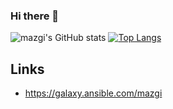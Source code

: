 ### Hi there 👋

![mazgi's GitHub stats](https://github-readme-stats.vercel.app/api?username=mazgi&count_private=true&show_icons=true)
[![Top Langs](https://github-readme-stats.vercel.app/api/top-langs/?username=mazgi&layout=compact&langs_count=10&hide=html)](https://github.com/anuraghazra/github-readme-stats)

## Links

- https://galaxy.ansible.com/mazgi

<!--
**mazgi/mazgi** is a ✨ _special_ ✨ repository because its `README.md` (this file) appears on your GitHub profile.

Here are some ideas to get you started:

- 🔭 I’m currently working on ...
- 🌱 I’m currently learning ...
- 👯 I’m looking to collaborate on ...
- 🤔 I’m looking for help with ...
- 💬 Ask me about ...
- 📫 How to reach me: ...
- 😄 Pronouns: ...
- ⚡ Fun fact: ...
-->
